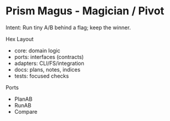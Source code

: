 <!-- Updated: 2025-09-18T13:32:25.863Z -->
# Prism Magus - Magician / Pivot

Intent: Run tiny A/B behind a flag; keep the winner.

Hex Layout
- core: domain logic
- ports: interfaces (contracts)
- adapters: CLI/FS/integration
- docs: plans, notes, indices
- tests: focused checks

Ports
- PlanAB
- RunAB
- Compare
